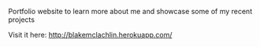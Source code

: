Portfolio website to learn more about me and showcase some of my recent projects

Visit it here: http://blakemclachlin.herokuapp.com/
